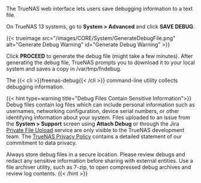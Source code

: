 &NewLine;

The TrueNAS web interface lets users save debugging information to a text file.

On TrueNAS 13 systems, go to **System > Advanced** and click **SAVE DEBUG**.

{{< trueimage src="/images/CORE/System/GenerateDebugFile.png" alt="Generate Debug Warning" id="Generate Debug Warning" >}}

Click **PROCEED** to generate the debug file (might take a few minutes).
After generating the debug file, TrueNAS prompts you to download it to your local system and saves a copy in <file>/var/tmp/fndebug</file>.

The {{< cli >}}freenas-debug{{< /cli >}} command-line utility collects debugging information.

{{< hint type=warning title="Debug Files Contain Sensitive Information">}}
Debug files contain log files which can include personal information such as usernames, networking configuration, device serial numbers, or other identifying information about your system.
Files uploaded to an issue from the **System > Support** screen using **Attach Debug** or through the Jira [Private File Upload](https://ixsystems.atlassian.net/servicedesk/customer/portal/15/group/37/create/153) service are only visible to the TrueNAS development team.
The [TrueNAS Privacy Policy](https://www.truenas.com/privacy-policy/) contains a detailed statement of our commitment to data privacy.

Always store debug files in a secure location.
Please review debugs and redact any sensitive information before sharing with external entities.
Use a file archiver utility, such as 7-zip, to open compressed debug archives and review log contents.
{{< /hint >}}
